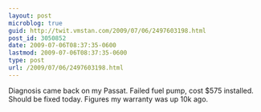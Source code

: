 ```yaml
---
layout: post
microblog: true
guid: http://twit.vmstan.com/2009/07/06/2497603198.html
post_id: 3050852
date: 2009-07-06T08:37:35-0600
lastmod: 2009-07-06T08:37:35-0600
type: post
url: /2009/07/06/2497603198.html
---
```

Diagnosis came back on my Passat. Failed fuel pump, cost $575 installed. Should be fixed today. Figures my warranty was up 10k ago.

